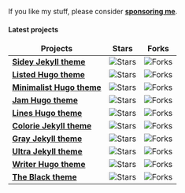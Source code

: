 If you like my stuff, please consider [**sponsoring me**](https://www.buymeacoffee.com/ronaldsvilcins).

<h4>Latest projects</h4>
<table>
  <thead align="center">
    <tr border: none;>
      <td><b>Projects</b></td>
      <td><b>Stars</b></td>
      <td><b>Forks</b></td>
    </tr>
  </thead>
  <tbody>
  <tr>
      <td><a href="https://github.com/ronv/sidey"><b>Sidey Jekyll theme</b></a></td>
      <td><img alt="Stars" src="https://img.shields.io/github/stars/ronv/sidey?style=flat-square&labelColor=343b41"/></td>
      <td><img alt="Forks" src="https://img.shields.io/github/forks/ronv/sidey?style=flat-square&labelColor=343b41"/></td>
    </tr>
    <tr>
      <td><a href="https://github.com/ronv/listed"><b>Listed Hugo theme</b></a></td>
      <td><img alt="Stars" src="https://img.shields.io/github/stars/ronv/listed?style=flat-square&labelColor=343b41"/></td>
      <td><img alt="Forks" src="https://img.shields.io/github/forks/ronv/listed?style=flat-square&labelColor=343b41"/></td>
    </tr>
<tr>
      <td><a href="https://github.com/ronv/minimalist"><b>Minimalist Hugo theme</b></a></td>
      <td><img alt="Stars" src="https://img.shields.io/github/stars/ronv/minimalist?style=flat-square&labelColor=343b41"/></td>
      <td><img alt="Forks" src="https://img.shields.io/github/forks/ronv/minimalist?style=flat-square&labelColor=343b41"/></td>
    </tr>
	  <tr>
       <td><a href="https://github.com/ronv/jam"><b>Jam Hugo theme</b></a></td>
      <td><img alt="Stars" src="https://img.shields.io/github/stars/ronv/jam?style=flat-square&labelColor=343b41"/></td>
      <td><img alt="Forks" src="https://img.shields.io/github/forks/ronv/jam?style=flat-square&labelColor=343b41"/></td>
    </tr>
    <tr>
      <td><a href="https://github.com/ronv/lines"><b>Lines Hugo theme</b></a></td>
      <td><img alt="Stars" src="https://img.shields.io/github/stars/ronv/lines?style=flat-square&labelColor=343b41"/></td>
      <td><img alt="Forks" src="https://img.shields.io/github/forks/ronv/lines?style=flat-square&labelColor=343b41"/></td>
    </tr>
    <tr>
      <td><a href="https://github.com/ronv/colorie"><b>Colorie Jekyll theme</b></a></td>
      <td><img alt="Stars" src="https://img.shields.io/github/stars/ronv/colorie?style=flat-square&labelColor=343b41"/></td>
      <td><img alt="Forks" src="https://img.shields.io/github/forks/ronv/colorie?style=flat-square&labelColor=343b41"/></td>
    </tr>
    <tr>
      <td><a href="https://github.com/ronv/gray"><b>Gray Jekyll theme</b></a></td>
      <td><img alt="Stars" src="https://img.shields.io/github/stars/ronv/gray?style=flat-square&labelColor=343b41"/></td>
      <td><img alt="Forks" src="https://img.shields.io/github/forks/ronv/gray?style=flat-square&labelColor=343b41"/></td>
    </tr>
    <tr>
      <td><a href="https://github.com/ronv/ultra"><b>Ultra Jekyll theme</b></a></td>
      <td><img alt="Stars" src="https://img.shields.io/github/stars/ronv/ultra?style=flat-square&labelColor=343b41"/></td>
      <td><img alt="Forks" src="https://img.shields.io/github/forks/ronv/ultra?style=flat-square&labelColor=343b41"/></td>
    </tr>
     <tr>
      <td><a href="https://github.com/ronv/writer"><b>Writer Hugo theme</b></a></td>
      <td><img alt="Stars" src="https://img.shields.io/github/stars/ronv/writer?style=flat-square&labelColor=343b41"/></td>
      <td><img alt="Forks" src="https://img.shields.io/github/forks/ronv/writer?style=flat-square&labelColor=343b41"/></td>
    </tr>
    <tr>
      <td><a href="https://github.com/ronv/the-black"><b>The Black theme</b></a></td>
      <td><img alt="Stars" src="https://img.shields.io/github/stars/ronv/the-black?style=flat-square&labelColor=343b41"/></td>
      <td><img alt="Forks" src="https://img.shields.io/github/forks/ronv/the-black?style=flat-square&labelColor=343b41"/></td>
    </tr>
    
  </tbody>
</table>
